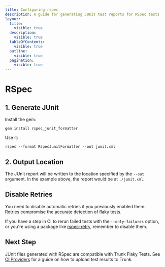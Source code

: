 ```yaml
---
title: Configuring rspec
description: A guide for generating JUnit test reports for RSpec tests
layout:
  title:
    visible: true
  description:
    visible: true
  tableOfContents:
    visible: true
  outline:
    visible: true
  pagination:
    visible: true
---
```


# RSpec

## 1. Generate JUnit

Install the gem:

```shell
gem install rspec_junit_formatter
```

Use it:

```shell
rspec --format RspecJunitFormatter --out junit.xml
```

## 2. Output Location

The JUnit report will be written to the location specified by the `--out` argument. In the example above, the report would be at `./junit.xml`.

## Disable Retries

You need to disable automatic retries if you previously enabled them. Retries compromise the accurate detection of flaky tests.&#x20;

If you have a step in CI to rerun failed tests with the `--only-failures` option, or you're using a package like [rspec-retry](https://github.com/NoRedInk/rspec-retry), remember to disable them.

## Next Step

JUnit files generated with RSpec are compatible with Trunk Flaky Tests. See [CI Providers](https://docs.trunk.io/flaky-tests/get-started/ci-providers) for a guide on how to upload test results to Trunk.
